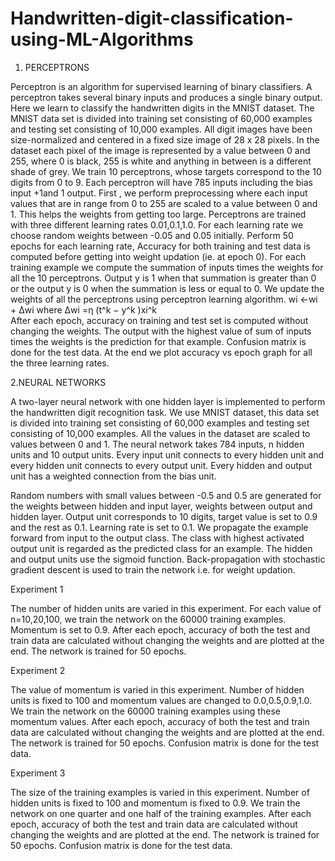 # Handwritten-digit-classification-using-ML-Algorithms
1. PERCEPTRONS

Perceptron is an algorithm for supervised learning of binary classifiers. A perceptron takes several binary inputs and produces a single binary output. Here we learn to classify the handwritten digits in the MNIST dataset. The MNIST data set is divided into training set consisting of 60,000 examples and testing set consisting of 10,000 examples. All digit images have been size-normalized and centered in a fixed size image of 28 x 28 pixels. In the dataset each pixel of the image is represented by a value between 0 and 255, where 0 is black, 255 is white and anything in between is a different shade of grey. We train 10 perceptrons, whose targets correspond to the 10 digits from 0 to 9. Each perceptron will have 785 inputs including the bias input +1and 1 output.
	First , we perform preprocessing where each input values that are in range from 0 to 255 are scaled to a value between 0 and 1. This helps the weights from getting too large. Perceptrons are trained with three different learning rates 0.01,0.1,1.0. For each learning rate we choose random weights between -0.05 and 0.05 initially. Perform 50 epochs for each learning rate, Accuracy for both training and test data is computed before getting into weight updation (ie. at epoch 0). For each training example we compute the summation of inputs times the weights for all the 10 perceptrons. Output y is 1 when that summation is greater than 0 or the output y is 0 when the summation is less or equal to 0. We update the weights of all the perceptrons using perceptron learning algorithm.
wi ←wi + Δwi
where
Δwi =η (t^k − y^k )xi^k   
After each epoch, accuracy on training and test set is computed without changing the weights. The output with the highest value of sum of inputs times the weights is the prediction for that example. 
Confusion matrix is done for the test data. At the end we plot accuracy vs epoch graph for all the three learning rates.

2.NEURAL NETWORKS

A two-layer neural network with one hidden layer is implemented to perform the handwritten digit recognition task. We use MNIST dataset, this data set is divided into training set consisting of 60,000 examples and testing set consisting of 10,000 examples. All the values in the dataset are scaled to values between 0 and 1. The neural network takes 784 inputs, n hidden units and 10 output units. Every input unit connects to every hidden unit and every hidden unit connects to every output unit. Every hidden and output unit has a weighted connection from the bias unit.

Random numbers with small values between -0.5 and 0.5 are generated for the weights between hidden and input layer, weights between output and hidden layer. Output unit corresponds to 10 digits, target value is set to 0.9 and the rest as 0.1. Learning rate is set to 0.1. We propagate the example forward from input to the output class. The class with highest activated output unit is regarded as the predicted class for an example. The hidden and output units use the sigmoid function. Back-propagation with stochastic gradient descent is used to train the network i.e. for weight updation.

Experiment 1

The number of hidden units are varied in this experiment. For each value of n=10,20,100, we train the network on the 60000 training examples. Momentum is set to 0.9. After each epoch, accuracy of both the test and train data are calculated without changing the weights and are plotted at the end. The network is trained for 50 epochs.

Experiment 2

The value of momentum is varied in this experiment. Number of hidden units is fixed to 100 and momentum values are changed to 0.0,0.5,0.9,1.0. We train the network on the 60000 training examples using these momentum values. After each epoch, accuracy of both the test and train data are calculated without changing the weights and are plotted at the end. The network is trained for 50 epochs. Confusion matrix is done for the test data.

Experiment 3

The size of the training examples is varied in this experiment. Number of hidden units is fixed to 100 and momentum is fixed to 0.9. We train the network on one quarter and one half of the training examples. After each epoch, accuracy of both the test and train data are calculated without changing the weights and are plotted at the end. The network is trained for 50 epochs. Confusion matrix is done for the test data.
